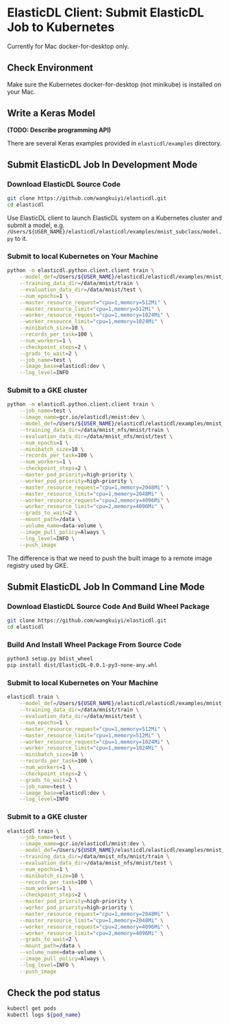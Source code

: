 # ElasticDL Client: Submit ElasticDL Job to Kubernetes 

Currently for Mac docker-for-desktop only.

## Check Environment

Make sure the Kubernetes docker-for-desktop (not minikube) is installed on your Mac.


## Write a Keras Model

**(TODO: Describe programming API)**

There are several Keras examples provided in `elasticdl/examples` directory.

## Submit ElasticDL Job In Development Mode

### Download ElasticDL Source Code
```bash
git clone https://github.com/wangkuiyi/elasticdl.git
cd elasticdl
```

Use ElasticDL client to launch ElasticDL system on a Kubernetes cluster and submit a model, e.g. `/Users/${USER_NAME}/elasticdl/elasticdl/examples/mnist_subclass/model.py` to it.

### Submit to local Kubernetes on Your Machine

```bash
python -m elasticdl.python.client.client train \
    --model_def=/Users/${USER_NAME}/elasticdl/elasticdl/examples/mnist_subclass.py \
    --training_data_dir=/data/mnist/train \
    --evaluation_data_dir=/data/mnist/test \
    --num_epochs=1 \
    --master_resource_request="cpu=1,memory=512Mi" \
    --master_resource_limit="cpu=1,memory=512Mi" \
    --worker_resource_request="cpu=1,memory=1024Mi" \
    --worker_resource_limit="cpu=1,memory=1024Mi" \
    --minibatch_size=10 \
    --records_per_task=100 \
    --num_workers=1 \
    --checkpoint_steps=2 \
    --grads_to_wait=2 \
    --job_name=test \
    --image_base=elasticdl:dev \
    --log_level=INFO
```

### Submit to a GKE cluster

```bash
python -m elasticdl.python.client.client train \
    --job_name=test \
    --image_name=gcr.io/elasticdl/mnist:dev \
    --model_def=/Users/${USER_NAME}/elasticdl/elasticdl/examples/mnist_subclass \
    --training_data_dir=/data/mnist_nfs/mnist/train \
    --evaluation_data_dir=/data/mnist_nfs/mnist/test \
    --num_epochs=1 \
    --minibatch_size=10 \
    --records_per_task=100 \
    --num_workers=1 \
    --checkpoint_steps=2 \
    --master_pod_priority=high-priority \
    --worker_pod_priority=high-priority \
    --master_resource_request="cpu=1,memory=2048Mi" \
    --master_resource_limit="cpu=1,memory=2048Mi" \
    --worker_resource_request="cpu=2,memory=4096Mi" \
    --worker_resource_limit="cpu=2,memory=4096Mi" \
    --grads_to_wait=2 \
    --mount_path=/data \
    --volume_name=data-volume \
    --image_pull_policy=Always \
    --log_level=INFO \
    --push_image
```
The difference is that we need to push the built image to a remote image registry used by GKE.

## Submit ElasticDL Job In Command Line Mode

### Download ElasticDL Source Code And Build Wheel Package
```bash
git clone https://github.com/wangkuiyi/elasticdl.git
cd elasticdl
```

### Build And Install Wheel Package From Source Code
```bash
python3 setup.py bdist_wheel
pip install dist/ElasticDL-0.0.1-py3-none-any.whl
```

### Submit to local Kubernetes on Your Machine

```bash
elasticdl train \
    --model_def=/Users/${USER_NAME}/elasticdl/elasticdl/examples/mnist_subclass \
    --training_data_dir=/data/mnist/train \
    --evaluation_data_dir=/data/mnist/test \
    --num_epochs=1 \
    --master_resource_request="cpu=1,memory=512Mi" \
    --master_resource_limit="cpu=1,memory=512Mi" \
    --worker_resource_request="cpu=1,memory=1024Mi" \
    --worker_resource_limit="cpu=1,memory=1024Mi" \
    --minibatch_size=10 \
    --records_per_task=100 \
    --num_workers=1 \
    --checkpoint_steps=2 \
    --grads_to_wait=2 \
    --job_name=test \
    --image_base=elasticdl:dev \
    --log_level=INFO
```

### Submit to a GKE cluster

```bash
elasticdl train \
    --job_name=test \
    --image_name=gcr.io/elasticdl/mnist:dev \
    --model_def=/Users/${USER_NAME}/elasticdl/elasticdl/examples/mnist_subclass \
    --training_data_dir=/data/mnist_nfs/mnist/train \
    --evaluation_data_dir=/data/mnist_nfs/mnist/test \
    --num_epochs=1 \
    --minibatch_size=10 \
    --records_per_task=100 \
    --num_workers=1 \
    --checkpoint_steps=2 \
    --master_pod_priority=high-priority \
    --worker_pod_priority=high-priority \
    --master_resource_request="cpu=1,memory=2048Mi" \
    --master_resource_limit="cpu=1,memory=2048Mi" \
    --worker_resource_request="cpu=2,memory=4096Mi" \
    --worker_resource_limit="cpu=2,memory=4096Mi" \
    --grads_to_wait=2 \
    --mount_path=/data \
    --volume_name=data-volume \
    --image_pull_policy=Always \
    --log_level=INFO \
    --push_image
```

## Check the pod status

```bash
kubectl get pods
kubectl logs ${pod_name}
```

